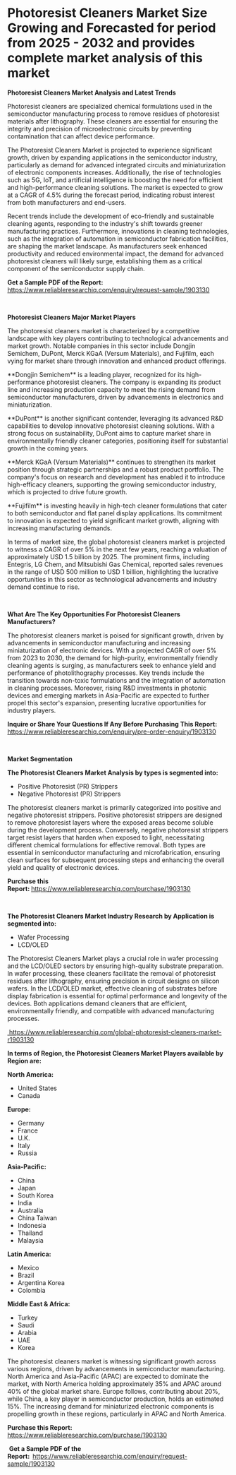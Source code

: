 <p><h1>Photoresist Cleaners Market Size Growing and Forecasted for period from 2025 - 2032 and provides complete market analysis of this market</h1></p><p><strong>Photoresist Cleaners Market Analysis and Latest Trends</strong></p>
<p><p>Photoresist cleaners are specialized chemical formulations used in the semiconductor manufacturing process to remove residues of photoresist materials after lithography. These cleaners are essential for ensuring the integrity and precision of microelectronic circuits by preventing contamination that can affect device performance.</p><p>The Photoresist Cleaners Market is projected to experience significant growth, driven by expanding applications in the semiconductor industry, particularly as demand for advanced integrated circuits and miniaturization of electronic components increases. Additionally, the rise of technologies such as 5G, IoT, and artificial intelligence is boosting the need for efficient and high-performance cleaning solutions. The market is expected to grow at a CAGR of 4.5% during the forecast period, indicating robust interest from both manufacturers and end-users.</p><p>Recent trends include the development of eco-friendly and sustainable cleaning agents, responding to the industry's shift towards greener manufacturing practices. Furthermore, innovations in cleaning technologies, such as the integration of automation in semiconductor fabrication facilities, are shaping the market landscape. As manufacturers seek enhanced productivity and reduced environmental impact, the demand for advanced photoresist cleaners will likely surge, establishing them as a critical component of the semiconductor supply chain.</p></p>
<p><strong>Get a Sample PDF of the Report:&nbsp;</strong> <a href="https://www.reliableresearchiq.com/enquiry/request-sample/1903130?utm_campaign=3583&utm_medium=2&utm_source=Github&utm_content=ia&utm_term=15042025&utm_id=photoresist-cleaners">https://www.reliableresearchiq.com/enquiry/request-sample/1903130</a></p>
<p>&nbsp;</p>
<p><strong>Photoresist Cleaners Major Market Players</strong></p>
<p><p>The photoresist cleaners market is characterized by a competitive landscape with key players contributing to technological advancements and market growth. Notable companies in this sector include Dongjin Semichem, DuPont, Merck KGaA (Versum Materials), and Fujifilm, each vying for market share through innovation and enhanced product offerings.</p><p>**Dongjin Semichem** is a leading player, recognized for its high-performance photoresist cleaners. The company is expanding its product line and increasing production capacity to meet the rising demand from semiconductor manufacturers, driven by advancements in electronics and miniaturization.</p><p>**DuPont** is another significant contender, leveraging its advanced R&D capabilities to develop innovative photoresist cleaning solutions. With a strong focus on sustainability, DuPont aims to capture market share in environmentally friendly cleaner categories, positioning itself for substantial growth in the coming years.</p><p>**Merck KGaA (Versum Materials)** continues to strengthen its market position through strategic partnerships and a robust product portfolio. The company's focus on research and development has enabled it to introduce high-efficacy cleaners, supporting the growing semiconductor industry, which is projected to drive future growth.</p><p>**Fujifilm** is investing heavily in high-tech cleaner formulations that cater to both semiconductor and flat panel display applications. Its commitment to innovation is expected to yield significant market growth, aligning with increasing manufacturing demands.</p><p>In terms of market size, the global photoresist cleaners market is projected to witness a CAGR of over 5% in the next few years, reaching a valuation of approximately USD 1.5 billion by 2025. The prominent firms, including Entegris, LG Chem, and Mitsubishi Gas Chemical, reported sales revenues in the range of USD 500 million to USD 1 billion, highlighting the lucrative opportunities in this sector as technological advancements and industry demand continue to rise.</p></p>
<p>&nbsp;</p>
<p><strong>What Are The Key Opportunities For Photoresist Cleaners Manufacturers?</strong></p>
<p><p>The photoresist cleaners market is poised for significant growth, driven by advancements in semiconductor manufacturing and increasing miniaturization of electronic devices. With a projected CAGR of over 5% from 2023 to 2030, the demand for high-purity, environmentally friendly cleaning agents is surging, as manufacturers seek to enhance yield and performance of photolithography processes. Key trends include the transition towards non-toxic formulations and the integration of automation in cleaning processes. Moreover, rising R&D investments in photonic devices and emerging markets in Asia-Pacific are expected to further propel this sector's expansion, presenting lucrative opportunities for industry players.</p></p>
<p><strong>Inquire or Share Your Questions If Any Before Purchasing This Report:</strong> <a href="https://www.reliableresearchiq.com/enquiry/pre-order-enquiry/1903130?utm_campaign=3583&utm_medium=2&utm_source=Github&utm_content=ia&utm_term=15042025&utm_id=photoresist-cleaners">https://www.reliableresearchiq.com/enquiry/pre-order-enquiry/1903130</a></p>
<p>&nbsp;</p>
<p><strong>Market Segmentation</strong></p>
<p><strong>The Photoresist Cleaners Market Analysis by types is segmented into:</strong></p>
<p><ul><li>Positive Photoresist (PR) Strippers</li><li>Negative Photoresist (PR) Strippers</li></ul></p>
<p><p>The photoresist cleaners market is primarily categorized into positive and negative photoresist strippers. Positive photoresist strippers are designed to remove photoresist layers where the exposed areas become soluble during the development process. Conversely, negative photoresist strippers target resist layers that harden when exposed to light, necessitating different chemical formulations for effective removal. Both types are essential in semiconductor manufacturing and microfabrication, ensuring clean surfaces for subsequent processing steps and enhancing the overall yield and quality of electronic devices.</p></p>
<p><strong>Purchase this Report:&nbsp;</strong><a href="https://www.reliableresearchiq.com/purchase/1903130?utm_campaign=3583&utm_medium=2&utm_source=Github&utm_content=ia&utm_term=15042025&utm_id=photoresist-cleaners">https://www.reliableresearchiq.com/purchase/1903130</a></p>
<p>&nbsp;</p>
<p><strong>The Photoresist Cleaners Market Industry Research by Application is segmented into:</strong></p>
<p><ul><li>Wafer Processing</li><li>LCD/OLED</li></ul></p>
<p><p>The Photoresist Cleaners Market plays a crucial role in wafer processing and the LCD/OLED sectors by ensuring high-quality substrate preparation. In wafer processing, these cleaners facilitate the removal of photoresist residues after lithography, ensuring precision in circuit designs on silicon wafers. In the LCD/OLED market, effective cleaning of substrates before display fabrication is essential for optimal performance and longevity of the devices. Both applications demand cleaners that are efficient, environmentally friendly, and compatible with advanced manufacturing processes.</p></p>
<p><a href="https://www.reliableresearchiq.com/global-photoresist-cleaners-market-r1903130?utm_campaign=3583&utm_medium=2&utm_source=Github&utm_content=ia&utm_term=15042025&utm_id=photoresist-cleaners">&nbsp;https://www.reliableresearchiq.com/global-photoresist-cleaners-market-r1903130</a></p>
<p><strong>In terms of Region, the Photoresist Cleaners Market Players available by Region are:</strong></p>
<p>
    <p> <strong> North America: </strong>
        <ul>
            <li>United States</li>
            <li>Canada</li>
        </ul>
        </p> 
    <p> <strong> Europe: </strong>
        <ul>
            <li>Germany</li>
            <li>France</li>
            <li>U.K.</li>
            <li>Italy</li>
            <li>Russia</li>
        </ul>
        </p> 
    <p> <strong> Asia-Pacific: </strong>
        <ul>
            <li>China</li>
            <li>Japan</li>
            <li>South Korea</li>
            <li>India</li>
            <li>Australia</li>
            <li>China Taiwan</li>
            <li>Indonesia</li>
            <li>Thailand</li>
            <li>Malaysia</li>
        </ul>
        </p> 
    <p> <strong> Latin America: </strong>
        <ul>
            <li>Mexico</li>
            <li>Brazil</li>
            <li>Argentina Korea</li>
            <li>Colombia</li>
        </ul>
        </p> 
    <p> <strong> Middle East & Africa: </strong>
        <ul>
            <li>Turkey</li>
            <li>Saudi</li>
            <li>Arabia</li>
            <li>UAE</li>
            <li>Korea</li>
        </ul>
    </p>
    </p>
<p><p>The photoresist cleaners market is witnessing significant growth across various regions, driven by advancements in semiconductor manufacturing. North America and Asia-Pacific (APAC) are expected to dominate the market, with North America holding approximately 35% and APAC around 40% of the global market share. Europe follows, contributing about 20%, while China, a key player in semiconductor production, holds an estimated 15%. The increasing demand for miniaturized electronic components is propelling growth in these regions, particularly in APAC and North America.</p></p>
<p><strong>Purchase this Report: </strong><a href="https://www.reliableresearchiq.com/purchase/1903130?utm_campaign=3583&utm_medium=2&utm_source=Github&utm_content=ia&utm_term=15042025&utm_id=photoresist-cleaners">https://www.reliableresearchiq.com/purchase/1903130</a></p>
<p>&nbsp;<strong>Get a Sample PDF of the Report:&nbsp;&nbsp;</strong><a href="https://www.reliableresearchiq.com/enquiry/request-sample/1903130?utm_campaign=3583&utm_medium=2&utm_source=Github&utm_content=ia&utm_term=15042025&utm_id=photoresist-cleaners">https://www.reliableresearchiq.com/enquiry/request-sample/1903130</a></p>
<p><strong></strong></p>
<p><p></p><p></p><p></p></p>